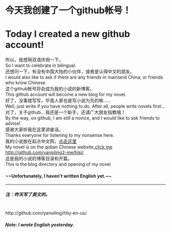 # 今天我创建了一个github帐号！<br>
# Today I created a new github account!<br>
所以，我想用双语庆祝一下。<br>
So I want to celebrate in bilingual.<br>
还想问一下，有没有中国大陆的小伙伴，或者是认得中文的朋友。<br>
I would also like to ask if there are any friends in mainland China, or friends who know Chinese.<br>
这个github帐号将会成为我的小说的新博客。<br>
This github account will become a new blog for my novel.<br>
好了，没事就写写，毕竟人家也是写小说为先的嘛……<br>
Well, just write if you have nothing to do. After all, people write novels first...<br>
对了，关于github，我还是一个新手，还请广大朋友指教哦！<br>
By the way, on github, I am still a novice, and I would like to ask friends to advise!<br>
感谢大家听我在这里讲废话。<br>
Thanks everyone for listening to my nonsense here.<br>
我的小说放在起点中文网，[点击这里](https://m.qidian.com/book/1021261557)<br>
My novel is on the qidian Chinese website,[click me](https://m.qidian.com/book/1021261557)<br>
http://github.com/yansiling2-me/hlsj/<br>
这是我的小说的博客目录和开篇。<br>
This is the blog directory and opening of my novel
<h4>~~Unfortunately, I haven't written English yet.~~</h4>
<hr>
<h5>注：昨天写了英文的。</h5><br>
http://github.com/yansiling/hlsj-en-us/
<h5>Note: I wrote English yesterday.</h5>
